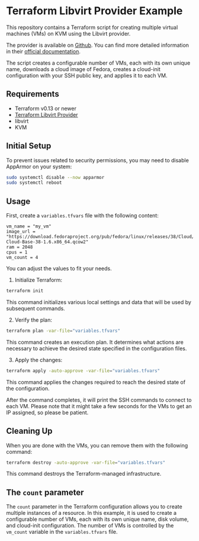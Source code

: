 # Terraform Libvirt Provider Example

This repository contains a Terraform script for creating multiple virtual machines (VMs) on KVM using the Libvirt provider.

The provider is available on [Github](https://github.com/dmacvicar/terraform-provider-libvirt). You can find more detailed information in their [official documentation](https://github.com/dmacvicar/terraform-provider-libvirt).

The script creates a configurable number of VMs, each with its own unique name, downloads a cloud image of Fedora, creates a cloud-init configuration with your SSH public key, and applies it to each VM.

## Requirements

- Terraform v0.13 or newer
- [Terraform Libvirt Provider](https://github.com/dmacvicar/terraform-provider-libvirt)
- libvirt
- KVM

## Initial Setup

To prevent issues related to security permissions, you may need to disable AppArmor on your system:

```bash
sudo systemctl disable --now apparmor
sudo systemctl reboot
```

## Usage

First, create a `variables.tfvars` file with the following content:

```hcl
vm_name = "my_vm"
image_url = "https://download.fedoraproject.org/pub/fedora/linux/releases/38/Cloud/x86_64/images/Fedora-Cloud-Base-38-1.6.x86_64.qcow2"
ram = 2048
cpus = 1
vm_count = 4
```

You can adjust the values to fit your needs.

1. Initialize Terraform:

```bash
terraform init
```

   This command initializes various local settings and data that will be used by subsequent commands.

2. Verify the plan:

```bash
terraform plan -var-file="variables.tfvars"
```

   This command creates an execution plan. It determines what actions are necessary to achieve the desired state specified in the configuration files.

3. Apply the changes:

```bash
terraform apply -auto-approve -var-file="variables.tfvars"
```

   This command applies the changes required to reach the desired state of the configuration.

After the command completes, it will print the SSH commands to connect to each VM. Please note that it might take a few seconds for the VMs to get an IP assigned, so please be patient.

## Cleaning Up

When you are done with the VMs, you can remove them with the following command:

```bash
terraform destroy -auto-approve -var-file="variables.tfvars"
```

This command destroys the Terraform-managed infrastructure.

## The `count` parameter

The `count` parameter in the Terraform configuration allows you to create multiple instances of a resource. In this example, it is used to create a configurable number of VMs, each with its own unique name, disk volume, and cloud-init configuration. The number of VMs is controlled by the `vm_count` variable in the `variables.tfvars` file.